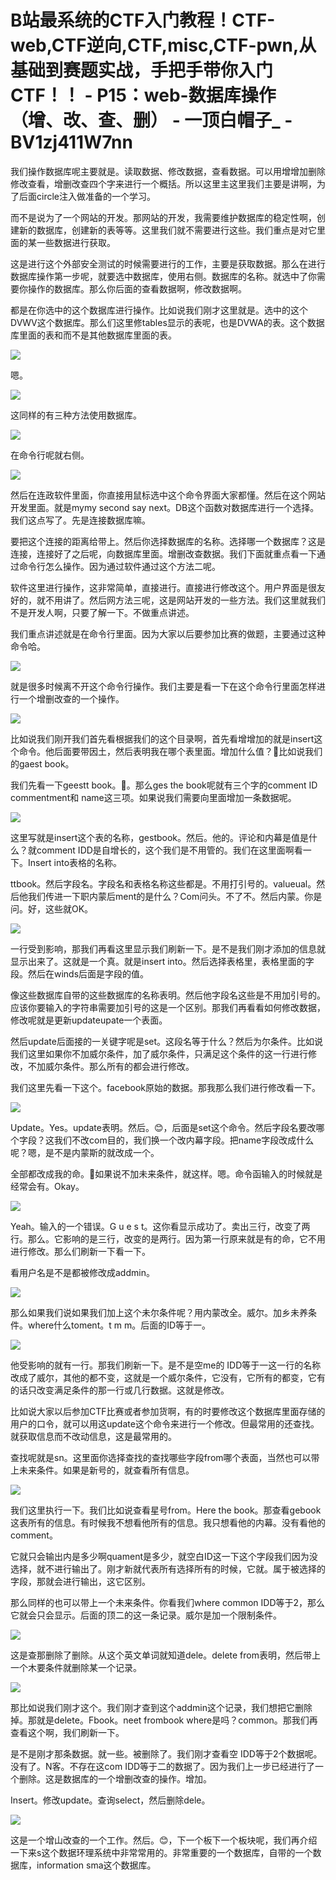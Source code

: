 # B站最系统的CTF入门教程！CTF-web,CTF逆向,CTF,misc,CTF-pwn,从基础到赛题实战，手把手带你入门CTF！！ - P15：web-数据库操作（增、改、查、删） - 一顶白帽子_ - BV1zj411W7nn

我们操作数据库呢主要就是。读取数据、修改数据，查看数据。可以用增增加删除修改查看，增删改查四个字来进行一个概括。所以这里主这里我们主要是讲啊，为了后面circle注入做准备的一个学习。

而不是说为了一个网站的开发。那网站的开发，我需要维护数据库的稳定性啊，创建新的数据库，创建新的表等等。这里我们就不需要进行这些。我们重点是对它里面的某一些数据进行获取。

这是进行这个外部安全测试的时候需要进行的工作，主要是获取数据。那么在进行数据库操作第一步呢，就要选中数据库，使用右侧。数据库的名称。就选中了你需要你操作的数据库。那么你后面的查看数据啊，修改数据啊。

都是在你选中的这个数据库进行操作。比如说我们刚才这里就是。选中的这个DVWV这个数据库。那么们这里修tables显示的表呢，也是DVWA的表。这个数据库里面的表和而不是其他数据库里面的表。



![](img/d48479a5bc9d9fbd3ad974eb51abf2d1_1.png)

嗯。

![](img/d48479a5bc9d9fbd3ad974eb51abf2d1_3.png)

这同样的有三种方法使用数据库。

![](img/d48479a5bc9d9fbd3ad974eb51abf2d1_5.png)

在命令行呢就右侧。

![](img/d48479a5bc9d9fbd3ad974eb51abf2d1_7.png)

然后在连政软件里面，你直接用鼠标选中这个命令界面大家都懂。然后在这个网站开发里面。就是mymy second say next。DB这个函数对数据库进行一个选择。我们这点写了。先是连接数据库嘛。

要把这个连接的距离给带上。然后你选择数据库的名称。选择哪一个数据库？这是连接，连接好了之后呢，向数据库里面。增删改查数据。我们下面就重点看一下通过命令行怎么操作。因为通过软件通过这个方法二呢。

软件这里进行操作，这非常简单，直接进行。直接进行修改这个。用户界面是很友好的，就不用讲了。然后网方法三呢，这是网站开发的一些方法。我们这里就我们不是开发人啊，只要了解一下。不做重点讲述。

我们重点讲述就是在命令行里面。因为大家以后要参加比赛的做题，主要通过这种命令哈。

![](img/d48479a5bc9d9fbd3ad974eb51abf2d1_9.png)

就是很多时候离不开这个命令行操作。我们主要是看一下在这个命令行里面怎样进行一个增删改查的一个操作。

![](img/d48479a5bc9d9fbd3ad974eb51abf2d1_11.png)

比如说我们刚开我们首先看根据我们的这个目录啊，首先看增增加的就是insert这个命令。他后面要带因土，然后表明我在哪个表里面。增加什么值？🎼比如说我们的gaest book。

我们先看一下geestt book。🎼。那么ges the book呢就有三个字的comment ID commentment和 name这三项。如果说我们需要向里面增加一条数据呢。



![](img/d48479a5bc9d9fbd3ad974eb51abf2d1_13.png)

这里写就是insert这个表的名称，gestbook。然后。他的。评论和内幕是值是什么？就comment IDD是自增长的，这个我们是不用管的。我们在这里面啊看一下。Insert into表格的名称。

ttbook。然后字段名。字段名和表格名称这些都是。不用打引号的。valueual。然后他我们传进一下职内蒙后ment的是什么？Com问头。不了不。然后内蒙。你是问。好，这些就OK。



![](img/d48479a5bc9d9fbd3ad974eb51abf2d1_15.png)

一行受到影响，那我们再看这里显示我们刷新一下。是不是我们刚才添加的信息就显示出来了。这就是一个真。就是insert into。然后选择表格里，表格里面的字段。然后在winds后面是字段的值。

像这些数据库自带的这些数据库的名称表明。然后他字段名这些是不用加引号的。应该你要输入的字符串需要加引号的这是一个区别。那我们再看看如何修改数据，修改呢就是更新updateupate一个表面。

然后update后面接的一关键字呢是set。这段名等于什么？然后为尔条件。比如说我们这里如果你不加威尔条件，加了威尔条件，只满足这个条件的这一行进行修改，不加威尔条件。那么所有的都会进行修改。

我们这里先看一下这个。facebook原始的数据。那我那么我们进行修改看一下。

![](img/d48479a5bc9d9fbd3ad974eb51abf2d1_17.png)

Update。Yes。update表明。然后。😊，后面是set这个命令。然后字段名要改哪个字段？这我们不改com目的，我们换一个改内幕字段。把name字段改成什么呢？嗯，是不是内蒙斯的就改成一个。

全部都改成我的命。🎼如果说不加未来条件，就这样。嗯。命令函输入的时候就是经常会有。Okay。

![](img/d48479a5bc9d9fbd3ad974eb51abf2d1_19.png)

Yeah。输入的一个错误。G u e s t。这你看显示成功了。卖出三行，改变了两行。那么。它影响的是三行，改变的是两行。因为第一行原来就是有的命，它不用进行修改。那么们刷新一下看一下。

看用户名是不是都被修改成addmin。

![](img/d48479a5bc9d9fbd3ad974eb51abf2d1_21.png)

那么如果我们说如果我们加上这个未尔条件呢？用内蒙改全。威尔。加乡未养条件。where什么toment。t m m。后面的ID等于一。



![](img/d48479a5bc9d9fbd3ad974eb51abf2d1_23.png)

他受影响的就有一行。那我们刷新一下。是不是空me的 IDD等于一这一行的名称改成了威尔，其他的都不变，这就是一个威尔条件，它没有，它所有的都变，它有的话只改变满足条件的那一行或几行数据。这就是修改。

比如说大家以后参加CTF比赛或者参加货啊，有的时要修改这个数据库里面存储的用户的口令，就可以用这update这个命令来进行一个修改。但最常用的还查找。就获取信息而不改动信息，这是最常用的。

查找呢就是sn。这里面你选择查找的查找哪些字段from哪个表面，当然也可以带上未来条件。如果是新号的，就查看所有信息。



![](img/d48479a5bc9d9fbd3ad974eb51abf2d1_25.png)

我们这里执行一下。我们比如说查看星号from。Here the book。那查看gebook这表所有的信息。有时候我不想看他所有的信息。我只想看他的内幕。没有看他的comment。

它就只会输出内是多少啊quament是多少，就空白ID这一下这个字段我们因为没选择，就不进行输出了。刚才新就代表所有选择所有的时候，它就。属于被选择的字段，那就会进行输出，这它区别。

那么同样的也可以带上一个未来条件。你看我们where common IDD等于2，那么它就会只会显示。后面的顶二的这一条记录。威尔是加一个限制条件。



![](img/d48479a5bc9d9fbd3ad974eb51abf2d1_27.png)

这是查那删除了删除。从这个英文单词就知道dele。delete from表明，然后带上一个木要条件就删除某一个记录。



![](img/d48479a5bc9d9fbd3ad974eb51abf2d1_29.png)

那比如说我们刚才这个。我们刚才查到这个addmin这个记录，我们想把它删除掉。那就是delete。Fbook。neet frombook where是吗？common。那我们再查看这个啊，我们刷新一下。

是不是刚才那条数据。就一些。被删除了。我们刚才查看空 IDD等于2个数据呢。没有了。N客。不存在这com IDD等于二的数据了。因为我们上一步已经进行了一个删除。这是数据库的一个增删改查的操作。增加。

Insert。修改update。查询select，然后删除dele。

![](img/d48479a5bc9d9fbd3ad974eb51abf2d1_31.png)

这是一个增山改查的一个工作。然后。😊，下一个板下一个板块呢，我们再介绍一下来s这个数据环理系统中非常常用的。非常重要的一个数据库，自带的一个数据库，information sma这个数据库。

